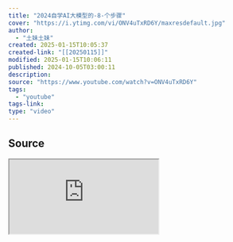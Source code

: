 ```yaml
---
title: "2024自学AI大模型的-8-个步骤"
cover: "https://i.ytimg.com/vi/ONV4uTxRD6Y/maxresdefault.jpg"
author:
  - "土妹土妹"
created: 2025-01-15T10:05:37
created-link: "[[20250115]]"
modified: 2025-01-15T10:06:11
published: 2024-10-05T03:00:11
description:
source: "https://www.youtube.com/watch?v=ONV4uTxRD6Y"
tags:
  - "youtube"
tags-link:
type: "video"
---
```


## Source

<iframe src="https://www.youtube.com/embed/ONV4uTxRD6Y" allow="accelerometer; autoplay; clipboard-write; encrypted-media; gyroscope; picture-in-picture; web-share" referrerpolicy="strict-origin-when-cross-origin" allowfullscreen/><center>via: <a href='https://www.youtube.com/watch?v=ONV4uTxRD6Y' target='_blank' class='external-link'>https://www.youtube.com/watch?v=ONV4uTxRD6Y</a></center>

## Notes

1. 直接上手玩 AI 产品
2. 学一套系统的大模型课程
3. 自己动手做 AI 机器人
4. IDE Cursor/Copilot
5. 本地跑大模型
6. 学 Langchain
7. 系统学 RAG
8. 系统学 Prompt

### 提示工程
- 覆盖
    - gpt-4o
    - 豆包
- 系统性
    - 李宏毅 生成式 AI
